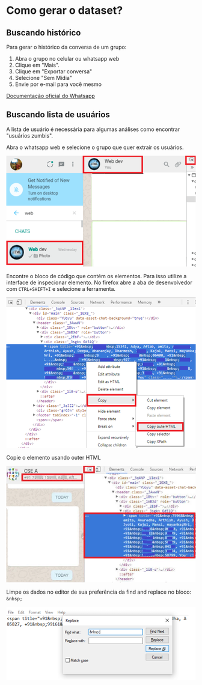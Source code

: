 # Como gerar o dataset?

## Buscando histórico

Para gerar o histórico da conversa de um grupo:

1. Abra o grupo no celular ou whatsapp web
1. Clique em "Mais".
1. Clique em "Exportar conversa"
1. Selecione "Sem Mídia"
1. Envie por e-mail para você mesmo

[Documentação oficial do Whatsapp](https://faq.whatsapp.com/android/chats/how-to-save-your-chat-history/?lang=en)

## Buscando lista de usuários

A lista de usuário é necessária para algumas análises como encontrar "usuários zumbis".

Abra o whatsapp web e selecione o grupo que quer extrair os usuários.

![Extrair Chat](./images/whatsApp-contact-extract-chat.png)

Encontre o bloco de código que contém os elementos. Para isso utilize a interface de inspecionar elemento. No firefox abre a aba de desenvolvedor com `CTRL+SHIFT+I` e selecione a ferramenta.

![Selecionar elemento](./images/WhatsApp-Group-Contacts-Code-Snippet.png)

Copie o elemento usando outer HTML

![Copiar HTML](./images/whatsApp-contact-extraction-developer-tools.jpg)

Limpe os dados no editor de sua preferência da find and replace no bloco: `&nbsp;`

![Limpar](./images/whatsApp-contact-search-and-replace.png)
